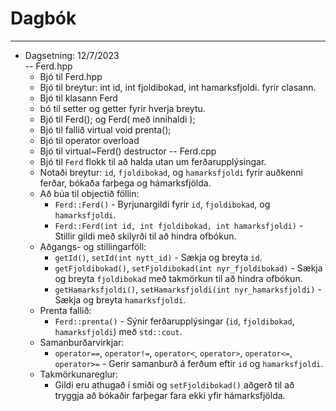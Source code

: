 # Dagbók
---
- Dagsetning: 12/7/2023  
-- Ferd.hpp
  - Bjó til Ferd.hpp
  - Bjó til breytur: int id, int fjoldibokad, int hamarksfjoldi. fyrir clasann.
  - Bjó til klasann Ferd
  - bó til setter og getter fyrir hverja breytu.
  - Bjó til Ferd(); og Ferd( með innihaldi );
  - Bjó til fallið virtual void prenta();
  - Bjó til operator overload
  - Bjó til virtual~Ferd() destructor
-- Ferd.cpp
  - Bjó til `Ferd` flokk til að halda utan um ferðarupplýsingar.
  - Notaði breytur: `id`, `fjoldibokad`, og `hamarksfjoldi` fyrir auðkenni ferðar, bókaða farþega og hámarksfjölda.
  - Að búa til objectið föllin:
    - `Ferd::Ferd()` - Byrjunargildi fyrir `id`, `fjoldibokad`, og `hamarksfjoldi`.
    - `Ferd::Ferd(int id, int fjoldibokad, int hamarksfjoldi)` - Stillir gildi með skilyrði til að hindra ofbókun.
  - Aðgangs- og stillingarföll:
    - `getId()`, `setId(int nytt_id)` - Sækja og breyta `id`.
    - `getFjoldibokad()`, `setFjoldibokad(int nyr_fjoldibokad)` - Sækja og breyta `fjoldibokad` með takmörkun til að hindra ofbókun.
    - `getHamarksfjoldi()`, `setHamarksfjoldi(int nyr_hamarksfjoldi)` - Sækja og breyta `hamarksfjoldi`.
  - Prenta fallið:
    - `Ferd::prenta()` - Sýnir ferðarupplýsingar (`id`, `fjoldibokad`, `hamarksfjoldi`) með `std::cout`.
  - Samanburðarvirkjar:
    - `operator==`, `operator!=`, `operator<`, `operator>`, `operator<=`, `operator>=` - Gerir samanburð á ferðum eftir `id` og `hamarksfjoldi`.
  - Takmörkunareglur:
    - Gildi eru athugað í smiði og `setFjoldibokad()` aðgerð til að tryggja að bókaðir farþegar fara ekki yfir hámarksfjölda.
